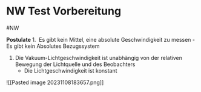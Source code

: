 # NW Test Vorbereitung
#NW

**Postulate**
1.  Es gibt kein Mittel, eine absolute Geschwindigkeit zu messen
	- Es gibt kein Absolutes Bezugssystem

1. Die Vakuum-Lichtgeschwindigkeit ist unabhängig von der relativen Bewegung der Lichtquelle und des Beobachters
	- Die Lichtgeschwindigkeit ist konstant

![[Pasted image 20231108183657.png]]


